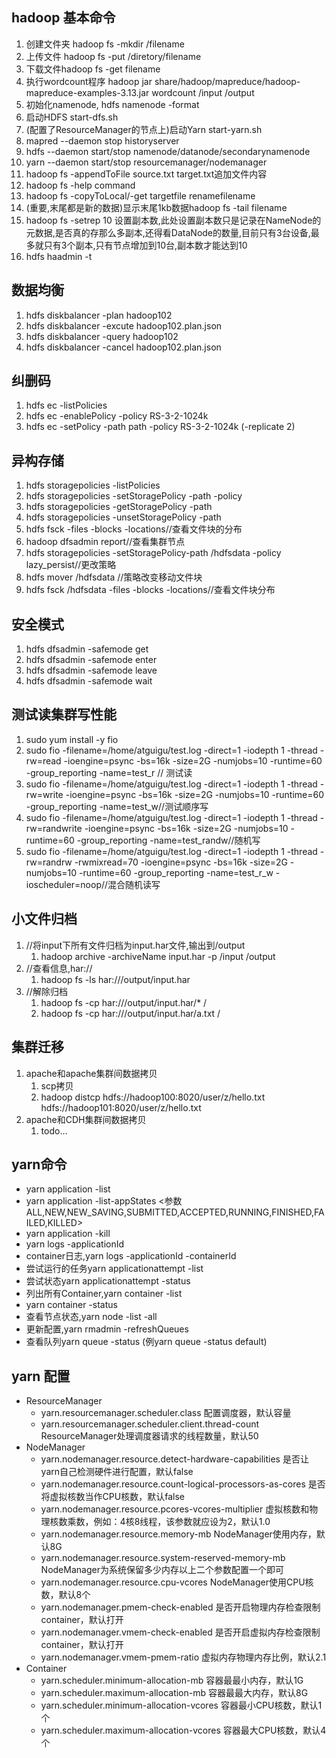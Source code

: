 ## hadoop 基本命令
1. 创建文件夹 hadoop fs -mkdir /filename
2. 上传文件 hadoop fs -put /diretory/filename 
3. 下载文件hadoop fs -get filename
4. 执行wordcount程序 hadoop jar share/hadoop/mapreduce/hadoop-mapreduce-examples-3.13.jar wordcount /input /output
5. 初始化namenode, hdfs namenode -format
6. 启动HDFS start-dfs.sh
7. (配置了ResourceManager的节点上)启动Yarn start-yarn.sh
8. mapred --daemon stop historyserver
9. hdfs --daemon start/stop namenode/datanode/secondarynamenode
10. yarn --daemon start/stop resourcemanager/nodemanager
11. hadoop fs -appendToFile  source.txt target.txt追加文件内容
12. hadoop fs -help command
13. hadoop fs -copyToLocal/-get targetfile renamefilename
14. (重要,末尾都是新的数据)显示末尾1kb数据hadoop fs -tail filename 
15. hadoop fs -setrep 10 设置副本数,此处设置副本数只是记录在NameNode的元数据,是否真的存那么多副本,还得看DataNode的数量,目前只有3台设备,最多就只有3个副本,只有节点增加到10台,副本数才能达到10
16. hdfs haadmin -t
    
## 数据均衡
1. hdfs diskbalancer -plan hadoop102
2. hdfs diskbalancer -excute hadoop102.plan.json
3. hdfs diskbalancer -query hadoop102
4. hdfs diskbalancer -cancel hadoop102.plan.json
   
## 纠删码
1.  hdfs ec -listPolicies
2.  hdfs ec -enablePolicy -policy RS-3-2-1024k
3.  hdfs ec -setPolicy -path path -policy RS-3-2-1024k (-replicate 2)
   
## 异构存储
1. hdfs storagepolicies -listPolicies
2. hdfs storagepolicies -setStoragePolicy -path <path> -policy <policy>
3. hdfs storagepolicies -getStoragePolicy -path <path>   
4. hdfs storagepolicies -unsetStoragePolicy -path <path>
5. hdfs fsck <filename> -files -blocks -locations//查看文件块的分布
6. hadoop dfsadmin report//查看集群节点
7. hdfs storagepolicies -setStoragePolicy-path /hdfsdata -policy lazy_persist//更改策略
8. hdfs mover /hdfsdata //策略改变移动文件块
9. hdfs fsck /hdfsdata -files -blocks -locations//查看文件块分布
    
## 安全模式
1. hdfs dfsadmin -safemode get
2. hdfs dfsadmin -safemode enter
3. hdfs dfsadmin -safemode leave
4. hdfs dfsadmin -safemode wait
   
## 测试读集群写性能
1. sudo yum install -y fio
2. sudo fio -filename=/home/atguigu/test.log -direct=1 -iodepth 1 -thread -rw=read -ioengine=psync -bs=16k -size=2G -numjobs=10 -runtime=60 -group_reporting -name=test_r // 测试读
3. sudo fio -filename=/home/atguigu/test.log -direct=1 -iodepth 1 -thread -rw=write -ioengine=psync -bs=16k -size=2G -numjobs=10 -runtime=60 -group_reporting -name=test_w//测试顺序写
4. sudo fio -filename=/home/atguigu/test.log -direct=1 -iodepth 1 -thread -rw=randwrite -ioengine=psync -bs=16k -size=2G -numjobs=10 -runtime=60 -group_reporting -name=test_randw//随机写
5.  sudo fio -filename=/home/atguigu/test.log -direct=1 -iodepth 1 -thread -rw=randrw -rwmixread=70 -ioengine=psync -bs=16k -size=2G -numjobs=10 -runtime=60 -group_reporting -name=test_r_w -ioscheduler=noop//混合随机读写
   
## 小文件归档
1. //将input下所有文件归档为input.har文件,输出到/output
   1. hadoop archive -archiveName input.har -p /input /output
2. //查看信息,har://
   1. hadoop fs -ls har:///output/input.har
3. //解除归档
   1. hadoop fs -cp har:///output/input.har/* /
   2. hadoop fs -cp har:///output/input.har/a.txt /
   
## 集群迁移
1. apache和apache集群间数据拷贝 
   1. scp拷贝
   2. hadoop distcp hdfs://hadoop100:8020/user/z/hello.txt hdfs://hadoop101:8020/user/z/hello.txt
2. apache和CDH集群间数据拷贝
   1. todo...

## yarn命令
- yarn application -list
- yarn application -list-appStates <参数ALL,NEW,NEW_SAVING,SUBMITTED,ACCEPTED,RUNNING,FINISHED,FAILED,KILLED>
- yarn application -kill <applicationId>
- yarn logs -applicationId <ApplicationId>
- container日志,yarn logs -applicationId <applicationId> -containerId <ContainerId>
- 尝试运行的任务yarn applicationattempt -list <ApplicationId>
- 尝试状态yarn applicationattempt -status <ApplicationAttemptId>
- 列出所有Container,yarn container -list <ApplicationAttemptId>
- yarn container -status <ContainerId>
- 查看节点状态,yarn node -list -all
- 更新配置,yarn rmadmin -refreshQueues
- 查看队列yarn queue -status <QueueName>(例yarn queue -status default)

## yarn 配置
- ResourceManager
    - yarn.resourcemanager.scheduler.class 配置调度器，默认容量
    - yarn.resourcemanager.scheduler.client.thread-count ResourceManager处理调度器请求的线程数量，默认50
- NodeManager
    - yarn.nodemanager.resource.detect-hardware-capabilities 是否让yarn自己检测硬件进行配置，默认false
    - yarn.nodemanager.resource.count-logical-processors-as-cores 是否将虚拟核数当作CPU核数，默认false
    - yarn.nodemanager.resource.pcores-vcores-multiplier 虚拟核数和物理核数乘数，例如：4核8线程，该参数就应设为2，默认1.0
    - yarn.nodemanager.resource.memory-mb NodeManager使用内存，默认8G
    - yarn.nodemanager.resource.system-reserved-memory-mb NodeManager为系统保留多少内存以上二个参数配置一个即可
    - yarn.nodemanager.resource.cpu-vcores NodeManager使用CPU核数，默认8个
    - yarn.nodemanager.pmem-check-enabled 是否开启物理内存检查限制container，默认打开
    - yarn.nodemanager.vmem-check-enabled 是否开启虚拟内存检查限制container，默认打开
    - yarn.nodemanager.vmem-pmem-ratio 虚拟内存物理内存比例，默认2.1
- Container
    - yarn.scheduler.minimum-allocation-mb 容器最最小内存，默认1G
    - yarn.scheduler.maximum-allocation-mb 容器最最大内存，默认8G
    - yarn.scheduler.minimum-allocation-vcores 容器最小CPU核数，默认1个
    - yarn.scheduler.maximum-allocation-vcores 容器最大CPU核数，默认4个          
